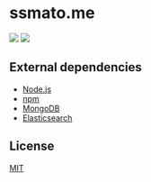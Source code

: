 # ssmato.me
[![][david-runtime-badge]][david-runtime-link]
[![][david-dev-badge]][david-dev-link]

## External dependencies
* [Node.js](https://nodejs.org/)
* [npm](https://www.npmjs.com/)
* [MongoDB](https://www.mongodb.org/)
* [Elasticsearch](https://www.elastic.co/products/elasticsearch)

## License
[MIT](LICENSE)

[david-runtime-link]:  https://david-dm.org/syuilo/ssmato.me#info=dependencies&view=table
[david-runtime-badge]: https://img.shields.io/david/syuilo/ssmato.me.svg?style=flat-square
[david-dev-link]:  https://david-dm.org/syuilo/ssmato.me#info=devDependencies&view=table
[david-dev-badge]: https://img.shields.io/david/dev/syuilo/ssmato.me.svg?style=flat-square
